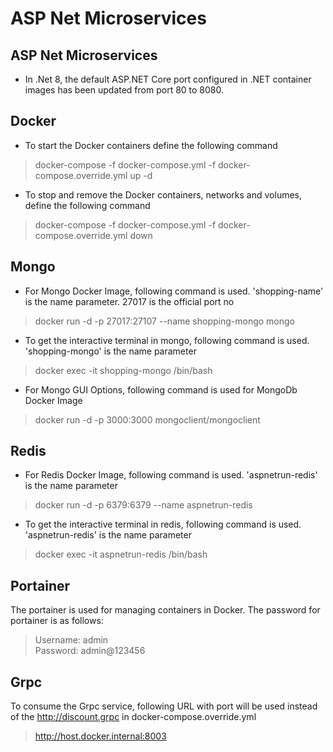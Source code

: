# ASP Net Microservices
## ASP Net Microservices

* In .Net 8, the default ASP.NET Core port configured in .NET container images has been updated from port 80 to 8080.

## Docker

* To start the Docker containers define the following command

> docker-compose -f docker-compose.yml -f docker-compose.override.yml up -d

* To stop and remove the Docker containers, networks and volumes, define the following command

> docker-compose -f docker-compose.yml -f docker-compose.override.yml down

## Mongo

* For Mongo Docker Image, following command is used. 'shopping-name' is the name parameter. 27017 is the official port no

> docker run -d -p 27017:27107 --name shopping-mongo mongo

* To get the interactive terminal in mongo, following command is used. 'shopping-mongo' is the name parameter

> docker exec -it shopping-mongo /bin/bash
 
* For Mongo GUI Options, following command is used for MongoDb Docker Image

> docker run -d -p 3000:3000 mongoclient/mongoclient

## Redis

* For Redis Docker Image, following command is used. 'aspnetrun-redis' is the name parameter

> docker run -d -p 6379:6379 --name aspnetrun-redis

* To get the interactive terminal in redis, following command is used. 'aspnetrun-redis' is the name parameter

> docker exec -it aspnetrun-redis /bin/bash

## Portainer

The portainer is used for managing containers in Docker. The password for portainer is as follows:

> Username: admin <br>
> Password: admin@123456

## Grpc

To consume the Grpc service, following URL with port will be used instead of the http://discount.grpc in docker-compose.override.yml

> http://host.docker.internal:8003
